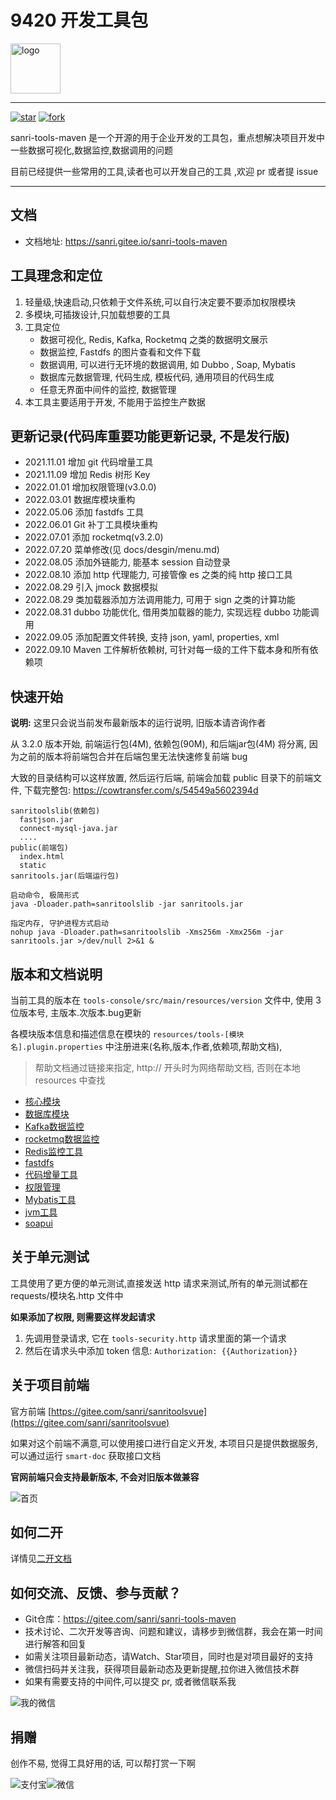 # 9420 开发工具包 

<img src="http://pic.yupoo.com/sanri1993/95547376/55af459b.png" width="80px" alt="logo">

---

[![star](https://gitee.com/sanri/sanri-tools-maven/badge/star.svg?theme=dark)](https://gitee.com/sanri/sanri-tools-maven/stargazers) [![fork](https://gitee.com/sanri/sanri-tools-maven/badge/fork.svg?theme=dark)](https://gitee.com/sanri/sanri-tools-maven/members)

sanri-tools-maven 是一个开源的用于企业开发的工具包，重点想解决项目开发中一些数据可视化,数据监控,数据调用的问题

目前已经提供一些常用的工具,读者也可以开发自己的工具 ,欢迎 pr 或者提 issue 

---

## 文档

* 文档地址: https://sanri.gitee.io/sanri-tools-maven

## 工具理念和定位

1. 轻量级,快速启动,只依赖于文件系统,可以自行决定要不要添加权限模块 
2. 多模块,可插拨设计,只加载想要的工具
3. 工具定位
   * 数据可视化, Redis, Kafka, Rocketmq 之类的数据明文展示
   * 数据监控, Fastdfs 的图片查看和文件下载
   * 数据调用, 可以进行无环境的数据调用, 如 Dubbo , Soap, Mybatis 
   * 数据库元数据管理, 代码生成, 模板代码, 通用项目的代码生成
   * 任意无界面中间件的监控, 数据管理
4. 本工具主要适用于开发, 不能用于监控生产数据

## 更新记录(代码库重要功能更新记录, 不是发行版)

* 2021.11.01 增加 git 代码增量工具
* 2021.11.09 增加 Redis 树形 Key
* 2022.01.01 增加权限管理(v3.0.0)
* 2022.03.01 数据库模块重构
* 2022.05.06 添加 fastdfs 工具
* 2022.06.01 Git 补丁工具模块重构
* 2022.07.01 添加 rocketmq(v3.2.0)
* 2022.07.20 菜单修改(见 docs/desgin/menu.md)
* 2022.08.05 添加外链能力, 能基本 session 自动登录
* 2022.08.10 添加 http 代理能力, 可接管像 es 之类的纯 http 接口工具
* 2022.08.29 引入 jmock 数据模拟
* 2022.08.29 类加载器添加方法调用能力, 可用于 sign 之类的计算功能 
* 2022.08.31 dubbo 功能优化, 借用类加载器的能力, 实现远程 dubbo 功能调用
* 2022.09.05 添加配置文件转换, 支持 json, yaml, properties, xml
* 2022.09.10 Maven 工件解析依赖树, 可针对每一级的工件下载本身和所有依赖项

## 快速开始
**说明:** 这里只会说当前发布最新版本的运行说明, 旧版本请咨询作者

从 3.2.0 版本开始, 前端运行包(4M), 依赖包(90M), 和后端jar包(4M) 将分离, 因为之前的版本将前端包合并在后端包里无法快速修复前端 bug 

大致的目录结构可以这样放置, 然后运行后端, 前端会加载 public 目录下的前端文件, 下载完整包: <https://cowtransfer.com/s/54549a5602394d>

```
sanritoolslib(依赖包)
  fastjson.jar
  connect-mysql-java.jar 
  ....
public(前端包)
  index.html
  static
sanritools.jar(后端运行包)

启动命令, 极简形式
java -Dloader.path=sanritoolslib -jar sanritools.jar

指定内存, 守护进程方式启动
nohup java -Dloader.path=sanritoolslib -Xms256m -Xmx256m -jar sanritools.jar >/dev/null 2>&1 & 
```


## 版本和文档说明
当前工具的版本在 `tools-console/src/main/resources/version` 文件中, 使用 3 位版本号, 主版本.次版本.bug更新

各模块版本信息和描述信息在模块的 `resources/tools-[模块名].plugin.properties` 中注册进来(名称,版本,作者,依赖项,帮助文档), 
> 帮助文档通过链接来指定, http:// 开头时为网络帮助文档, 否则在本地 resources 中查找 

* [核心模块](tools-core/src/main/resources/tools-core-introduce.md)
* [数据库模块](tools-database/src/main/resources/tools-database-introduce.md)
* [Kafka数据监控](tools-kafka/src/main/resources/tools-kafka-introduce.md)
* [rocketmq数据监控](tools-rocketmq/src/main/resources/tools-rocketmq-introduce.md)
* [Redis监控工具](tools-redis/src/main/resources/tools-redis-introduce.md)
* [fastdfs](tools-fastdfs/src/main/resources/tools-fastdfs-introduce.md)
* [代码增量工具](tools-version-control/src/main/resources/tools-version-control-introduce.md)
* [权限管理](tools-security/src/main/resources/tools-security-introduce.md)
* [Mybatis工具](tools-mybatis/src/main/resources/tools-mybatis-introduce.md)
* [jvm工具](tools-jvm/src/main/resources/tools-jvm-introduce.md)
* [soapui](tools-soap/src/main/resources/tools-soap-introduce.md)

## 关于单元测试
工具使用了更方便的单元测试,直接发送 http 请求来测试,所有的单元测试都在 requests/模块名.http 文件中

**如果添加了权限, 则需要这样发起请求**

1. 先调用登录请求, 它在 `tools-security.http` 请求里面的第一个请求
2. 然后在请求头中添加 token 信息: `Authorization: {{Authorization}}`

## 关于项目前端
官方前端 [https://gitee.com/sanri/sanritoolsvue](https://gitee.com/sanri/sanritoolsvue)

如果对这个前端不满意,可以使用接口进行自定义开发, 本项目只是提供数据服务, 可以通过运行 `smart-doc` 获取接口文档 

**官网前端只会支持最新版本, 不会对旧版本做兼容**

![首页](http://pic.yupoo.com/sanri1993/3ae171e2/25570811.png)

## 如何二开
详情见[二开文档](docs/custom.md)

## 如何交流、反馈、参与贡献？

* Git仓库：https://gitee.com/sanri/sanri-tools-maven
* 技术讨论、二次开发等咨询、问题和建议，请移步到微信群，我会在第一时间进行解答和回复
* 如需关注项目最新动态，请Watch、Star项目，同时也是对项目最好的支持
* 微信扫码并关注我，获得项目最新动态及更新提醒,拉你进入微信技术群
* 如果有需要支持的中间件,可以提交 pr, 或者微信联系我

![我的微信](http://pic.yupoo.com/sanri1993/136eb7a3/c31cdd37.jpg)

## 捐赠
创作不易, 觉得工具好用的话, 可以帮打赏一下啊

![支付宝](http://pic.yupoo.com/sanri1993/0ee103ad/medium.jpg)![微信](http://pic.yupoo.com/sanri1993/b1c913bf/medium.jpg)